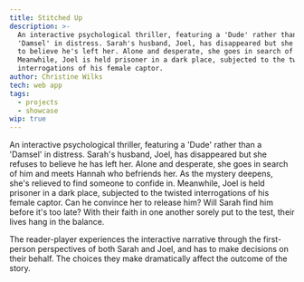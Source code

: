 ```yaml
---
title: Stitched Up
description: >-
  An interactive psychological thriller, featuring a 'Dude' rather than a
  'Damsel' in distress. Sarah's husband, Joel, has disappeared but she refuses
  to believe he's left her. Alone and desperate, she goes in search of him.
  Meanwhile, Joel is held prisoner in a dark place, subjected to the twisted
  interrogations of his female captor.
author: Christine Wilks
tech: web app
tags:
  - projects
  - showcase
wip: true
---
```



An interactive psychological thriller, featuring a 'Dude' rather than a 'Damsel' in distress. Sarah's husband, Joel, has disappeared but she refuses to believe he has left her. Alone and desperate, she goes in search of him and meets Hannah who befriends her. As the mystery deepens, she's relieved to find someone to confide in. Meanwhile, Joel is held prisoner in a dark place, subjected to the twisted interrogations of his female captor. Can he convince her to release him? Will Sarah find him before it's too late? With their faith in one another sorely put to the test, their lives hang in the balance.

The reader-player experiences the interactive narrative through the first-person perspectives of both Sarah and Joel, and has to make decisions on their behalf. The choices they make dramatically affect the outcome of the story.

